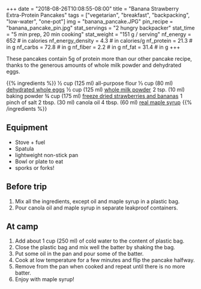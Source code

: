 +++
date = "2018-08-26T10:08:55-08:00"
title = "Banana Strawberry Extra-Protein Pancakes"
tags = ["vegetarian", "breakfast", "backpacking", "low-water", "one-pot"]
img = "banana_pancake.JPG"
pin_recipe = "banana_pancake_pin.jpg"
stat_servings = "2 hungry backpacker"
stat_time = "5 min prep, 20 min cooking"
stat_weight = "151 g / serving"
nf_energy = 652 # in calories
nf_energy_density = 4.3 # in calories/g
nf_protein = 21.3 # in g
nf_carbs = 72.8 # in g
nf_fiber = 2.2 # in g
nf_fat = 31.4 # in g
+++

These pancakes contain 5g of protein more than our other pancake recipe, thanks to the generous amounts of whole milk powder and dehydrated eggs. 

{{% ingredients %}}
½ cup (125 ml) all-purpose flour
⅓ cup (80 ml)  <a target="_blank" href="https://www.amazon.com/gp/product/B01G24Z06G/ref=as_li_tl?ie=UTF8&camp=1789&creative=9325&creativeASIN=B01G24Z06G&linkCode=as2&tag=gourmethiking-20&linkId=aebfb956080e1a1ff91385b93e66d8e5">dehydrated whole eggs</a><img src="//ir-na.amazon-adsystem.com/e/ir?t=gourmethiking-20&l=am2&o=1&a=B01G24Z06G" width="1" height="1" border="0" alt="" style="border:none !important; margin:0px !important;" />
½ cup (125 ml) <a target="_blank" href="https://www.amazon.com/gp/product/B00FRFRZF6/ref=as_li_tl?ie=UTF8&camp=1789&creative=9325&creativeASIN=B00FRFRZF6&linkCode=as2&tag=gourmethiking-20&linkId=f7d69f70caf1f6c64d69cf2302439691">whole milk powder</a><img src="//ir-na.amazon-adsystem.com/e/ir?t=gourmethiking-20&l=am2&o=1&a=B00FRFRZF6" width="1" height="1" border="0" alt="" style="border:none !important; margin:0px !important;" />
2 tsp. (10 ml) baking powder
¾ cup (175 ml) <a target="_blank" href="https://www.amazon.com/gp/product/B00GSE720S/ref=as_li_tl?ie=UTF8&camp=1789&creative=9325&creativeASIN=B00GSE720S&linkCode=as2&tag=gourmethiking-20&linkId=3ea90819854445a19d5f7a798c4af20e">freeze dried strawberries and bananas</a><img src="//ir-na.amazon-adsystem.com/e/ir?t=gourmethiking-20&l=am2&o=1&a=B00GSE720S" width="1" height="1" border="0" alt="" style="border:none !important; margin:0px !important;" />
1 pinch of salt
2 tbsp. (30 ml) canola oil
4 tbsp. (60 ml) <a target="_blank" href="https://www.amazon.com/gp/product/B009VFUO1K/ref=as_li_tl?ie=UTF8&camp=1789&creative=9325&creativeASIN=B009VFUO1K&linkCode=as2&tag=gourmethiking-20&linkId=af7d394231577522b2c7a5bd3b15870f">real maple syrup</a><img src="//ir-na.amazon-adsystem.com/e/ir?t=gourmethiking-20&l=am2&o=1&a=B009VFUO1K" width="1" height="1" border="0" alt="" style="border:none !important; margin:0px !important;" />
{{% /ingredients %}}

## Equipment
- Stove + fuel
- Spatula 
- lightweight non-stick pan
- Bowl or plate to eat
- sporks or forks!

## Before trip
1. Mix all the ingredients, except oil and maple syrup in a plastic bag.
1. Pour canola oil and maple syrup in separate leakproof containers.
 
## At camp
1. Add about 1 cup (250 ml) of cold water to the content of plastic bag.
1. Close the plastic bag and mix well the batter by shaking the bag.
1. Put some oil in the pan and pour some of the batter.
1. Cook at low temperature for a few minutes and flip the pancake halfway.
1. Remove from the pan when cooked and repeat until there is no more batter.
1. Enjoy with maple syrup!
